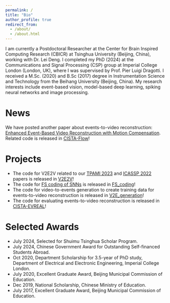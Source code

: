 ```yaml
---
permalink: /
title: "Bio"
author_profile: true
redirect_from: 
  - /about/
  - /about.html
---
```



I am currently a Postdoctoral Researcher at the Center for Brain Inspired Computing Research (CBICR) at Tsinghua University (Beijing, China), working with Dr. Lei Deng. I completed my PhD (2024) at the Communications and Signal Processing (CSP) group at Imperial College London (London, UK), where I was supervised by Prof. Pier Luigi Dragotti. I received a M.Sc. (2020) and B.Sc (2017) degree in Instrumentation Science and Technology from the Beihang University (Beijing, China). My research interests include event-based vision, model-based deep learning, spiking neural networks and image processing.

# News

We have posted another paper about events-to-video reconstruction: [Enhanced Event-Based Video Reconstruction with Motion Compensation](https://arxiv.org/abs/2403.11961). Related code is released in [CISTA-Flow](https://github.com/lsying009/CISTA-Flow)! 

# Projects 
- The code for V2E2V related to our [TPAMI 2023](https://doi.org/10.1109/TPAMI.2023.3278940) and [ICASSP 2022](https://doi.org/10.1109/ICASSP43922.2022.9746331) papers is released in [V2E2V](https://github.com/lsying009/V2E2V)!
- The code for [FS coding of SNNs](https://doi.org/10.3389/fnins.2023.1266003) is released in [FS_coding](https://github.com/lsying009/FS_coding)!
- The code for video-to-events generation to create training data for events-to-video reconstruction is released in [V2E_generation](https://github.com/lsying009/V2E_generation)!
- The code for evaluating events-to-video reconstruction is released in [CISTA-EVREAL](https://github.com/lsying009/CISTA-EVREAL)!


# Selected Awards
- July 2024, Selected for Shuimu Tsinghua Scholar Program. 
- July 2024, Chinese Government Award for Outstanding Self-financed Students Abroad.
- Oct 2020, Department Scholarship for 3.5-year of PhD study, Department of Electrical and Electronic Engineering, Imperial College London.
- July 2020, Excellent Graduate Award, Beijing Municipal Commission of Education.
- Dec 2019, National Scholarship, Chinese Ministry of Education.
- July 2017, Excellent Graduate Award, Beijing Municipal Commission of Education.
